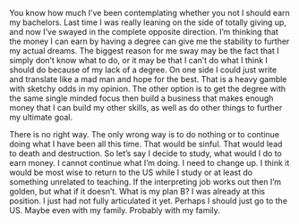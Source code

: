 You know how much I’ve been contemplating whether you not I should earn my bachelors. Last time I was really leaning on the side of totally giving up, and now I’ve swayed in the complete opposite direction. I’m thinking that the money I can earn by having a degree can give me the stability to further my actual dreams. The biggest reason for me sway may be the fact that I simply don’t know what to do, or it may be that I can’t do what I think I should do because of my lack of a degree. On one side I could just write and translate like a mad man and hope for the best. That is a heavy gamble with sketchy odds in my opinion. The other option is to get the degree with the same single minded focus then build a business that makes enough money that I can build my other skills, as well as do other things to further my ultimate goal. 

There is no right way. The only wrong way is to do nothing or to continue doing what I have been all this time. That would be sinful. That would lead to death and destruction. So let’s say I decide to study, what would I do to earn money. I cannot continue what I’m doing. I need to change up. I think it would be most wise to return to the US while I study or at least do something unrelated to teaching. If the interpreting job works out then I’m golden, but what if it doesn’t. What is my plan B? I was already at this position. I just had not fully articulated it yet. Perhaps I should just go to the US. Maybe even with my family. Probably with my family.
